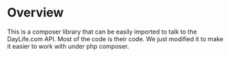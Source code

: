 # Overview

This is a composer library that can be easily imported to talk to the DayLife.com API. Most of the code is their code. We just modified it to make it easier to work with under php composer.